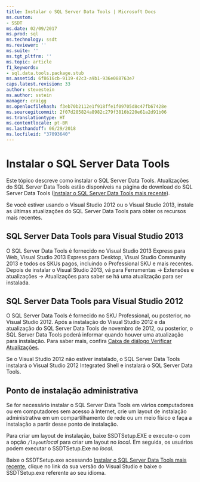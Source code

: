```yaml
---
title: Instalar o SQL Server Data Tools | Microsoft Docs
ms.custom:
- SSDT
ms.date: 02/09/2017
ms.prod: sql
ms.technology: ssdt
ms.reviewer: ''
ms.suite: ''
ms.tgt_pltfrm: ''
ms.topic: article
f1_keywords:
- sql.data.tools.package.stub
ms.assetid: 6f8616cb-9119-42c3-a9b1-936e088763e7
caps.latest.revision: 33
author: stevestein
ms.author: sstein
manager: craigg
ms.openlocfilehash: f3eb70b2112e1f918ffe1f09705d8c47fb67428e
ms.sourcegitcommit: 2f07d285824a8982c279f3816b220e61a2d91b06
ms.translationtype: HT
ms.contentlocale: pt-BR
ms.lasthandoff: 06/29/2018
ms.locfileid: "37093640"
---
```

# <a name="install-sql-server-data-tools"></a>Instalar o SQL Server Data Tools
Este tópico descreve como instalar o SQL Server Data Tools. Atualizações do SQL Server Data Tools estão disponíveis na página de download do SQL Server Data Tools ([Instalar o SQL Server Data Tools mais recente](http://go.microsoft.com/fwlink/?LinkID=616714)).  
  
Se você estiver usando o Visual Studio 2012 ou o Visual Studio 2013, instale as últimas atualizações do SQL Server Data Tools para obter os recursos mais recentes.  
  
## <a name="sql-server-data-tools-for-visual-studio-2013"></a>SQL Server Data Tools para Visual Studio 2013  
O SQL Server Data Tools é fornecido no Visual Studio 2013 Express para Web, Visual Studio 2013 Express para Desktop, Visual Studio Community 2013 e todos os SKUs pagos, incluindo o Professional SKU e mais recentes. Depois de instalar o Visual Studio 2013, vá para Ferramentas -> Extensões e atualizações -> Atualizações para saber se há uma atualização para ser instalada.  
  
## <a name="sql-server-data-tools-for-visual-studio-2012"></a>SQL Server Data Tools para Visual Studio 2012  
O SQL Server Data Tools é fornecido no SKU Professional, ou posterior, no Visual Studio 2012. Após a instalação do Visual Studio 2012 e da atualização do SQL Server Data Tools de novembro de 2012, ou posterior, o SQL Server Data Tools poderá informar quando houver uma atualização para instalação. Para saber mais, confira [Caixa de diálogo Verificar Atualizações](../ssdt/check-for-updates-dialog-box.md).  
  
Se o Visual Studio 2012 não estiver instalado, o SQL Server Data Tools instalará o Visual Studio 2012 Integrated Shell e instalará o SQL Server Data Tools.  
  
## <a name="administrative-installation-point"></a>Ponto de instalação administrativa  
Se for necessário instalar o SQL Server Data Tools em vários computadores ou em computadores sem acesso à Internet, crie um layout de instalação administrativa em um compartilhamento de rede ou um meio físico e faça a instalação a partir desse ponto de instalação.  
  
Para criar um layout de instalação, baixe SSDTSetup.EXE e execute-o com a opção `/layout`*local* para criar um layout no *local*. Em seguida, os usuários podem executar o SSDTSetup.Exe no *local*.  
  
Baixe o SSDTSetup.exe acessando [Instalar o SQL Server Data Tools mais recente](http://go.microsoft.com/fwlink/?LinkID=616714), clique no link da sua versão do Visual Studio e baixe o SSDTSetup.exe referente ao seu idioma.  
  
